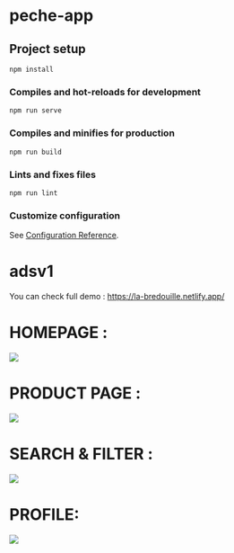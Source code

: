 # peche-app

## Project setup
```
npm install
```

### Compiles and hot-reloads for development
```
npm run serve
```

### Compiles and minifies for production
```
npm run build
```

### Lints and fixes files
```
npm run lint
```

### Customize configuration
See [Configuration Reference](https://cli.vuejs.org/config/).
# adsv1

You can check full demo : https://la-bredouille.netlify.app/

# HOMEPAGE : 

<img src='https://i.ibb.co/bgJyHJ9/Capture-d-e-cran-2020-12-03-a-14-31-07.png'>


# PRODUCT PAGE : 

<img src='https://i.ibb.co/1msVgLy/Capture-d-e-cran-2020-12-03-a-14-31-16.png'>

# SEARCH & FILTER : 

<img src='https://i.ibb.co/bgJyHJ9/Capture-d-e-cran-2020-12-03-a-14-31-07.png'>

# PROFILE: 

<img src='https://i.ibb.co/02N6Nq6/Capture-d-e-cran-2020-12-03-a-14-31-41.png'>
